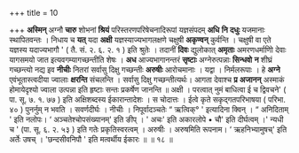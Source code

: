 +++
title = 10

+++
**अस्मिन्** अग्नौ **चारु** शोभनां **श्रियं** परिस्तरणपरिषेचनादिरूपां यज्ञसंपदम् **अधि** **नि** **दधुः** यजमानाः स्थापितवन्तः । निधाय च **यत्** यदा **अक्षी** यज्ञस्याज्यभागलक्षणे चक्षुषी **अकृण्वन्** कुर्वन्ति । चक्षुषी वा एते यज्ञस्य यदाज्यभागौ ' ( तै. सं. २. ६. २. १ ) इति श्रुतेः । तदानीं **दिवः** द्युलोकात् **अमृताः** अमरणधर्माणिो देवाः यागसमयो जात इत्यवगम्यागच्छन्तीति शेषः । **अध** आज्यभागानन्तरं **सृष्टाः** अग्नेरुत्पन्नाः **सिन्धवो** **न** शीघ्रं गच्छन्त्यो नद्य इव **नीचीः** नितरां सर्वासु दिक्षु गच्छन्तीः **अरुषीः** आरोचमानाः । यद्वा । निर्मलरूपाः । हे **अग्ने** एवंभूतास्त्वदीया ज्वालाः **क्षरन्ति** संचलन्ति । सर्वासु दिक्षु गच्छन्तीत्यर्थः। आगता देवाश्च **प्र** **अजानन्** अस्माकं होमायेदृश्यो ज्वाला उत्पन्ना इति हृष्टाः सन्तः प्रकर्षेण जानन्ति ॥ अक्षी । परत्वात् नुमं बाधित्वा ई च द्विवचने' ( पा. सू. ७. १. ७७ ) इति अक्षिशब्दस्य ईकारान्तादेशः । स चोदात्तः । ईत्वे कृते सकृद्गतपरिभाषया ( परिभा. ४० ) पुनर्नुम् न भवति । सवर्णदीर्घः । नीचीः । निपूर्वादञ्चतेः “ ऋत्विक्° ' इत्यादिना क्विन् । “ अनिदिताम् ' इति नलोपः। ‘ अञ्चतेश्चोपसंख्यानम्' इति ङीप् । ' अचः' इति अकारलोपे • चौ' इति दीर्घत्वम् ।' न्यधी च ' (पा. सू. ६. २. ५३ ) इति गतेः प्रकृतिस्वरत्वम् । अरुषीः । अरुषमिति रूपनाम। ‘ ऋहनिभ्यामुषच्' इति अर्तेः उषच् । 'छन्दसीवनिपौ ' इति मत्वर्थीय ईकारः ॥ ॥ १८ ॥